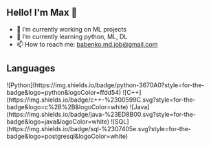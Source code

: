 ## Hello! I'm Max 👋

- 🔭 I’m currently working on ML projects
- 🌱 I’m currently learning python, ML, DL
- 📫 How to reach me: babenko.md.job@gmail.com

<h2 align="left"> Languages </h2>
![Python](https://img.shields.io/badge/python-3670A0?style=for-the-badge&logo=python&logoColor=ffdd54)
![C++](https://img.shields.io/badge/c++-%2300599C.svg?style=for-the-badge&logo=c%2B%2B&logoColor=white)
![Java](https://img.shields.io/badge/java-%23ED8B00.svg?style=for-the-badge&logo=java&logoColor=white)
![SQL](https://img.shields.io/badge/sql-%2307405e.svg?style=for-the-badge&logo=postgresql&logoColor=white)

